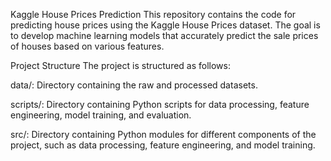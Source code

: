 Kaggle House Prices Prediction
This repository contains the code for predicting house prices using the Kaggle House Prices dataset. The goal is to develop machine learning models that accurately predict the sale prices of houses based on various features.

Project Structure
The project is structured as follows:

data/: Directory containing the raw and processed datasets.

scripts/: Directory containing Python scripts for data processing, feature engineering, model training, and evaluation.

src/: Directory containing Python modules for different components of the project, such as data processing, feature engineering, and model training.
